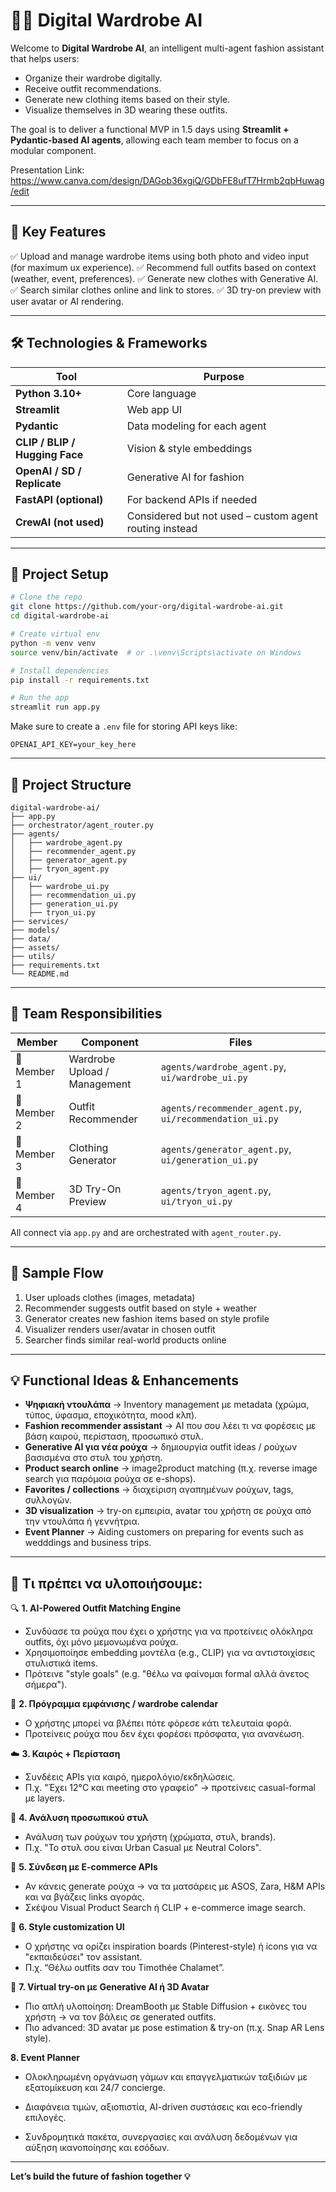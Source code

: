 
# 🧠👕 Digital Wardrobe AI

Welcome to **Digital Wardrobe AI**, an intelligent multi-agent fashion assistant that helps users:

- Organize their wardrobe digitally.
- Receive outfit recommendations.
- Generate new clothing items based on their style.
- Visualize themselves in 3D wearing these outfits.

The goal is to deliver a functional MVP in 1.5 days using **Streamlit + Pydantic-based AI agents**, allowing each team member to focus on a modular component.

Presentation Link: https://www.canva.com/design/DAGob36xgiQ/GDbFE8ufT7Hrmb2qbHuwag/edit

---

## 🧩 Key Features

✅ Upload and manage wardrobe items using both photo and video input (for maximum ux experience).
✅ Recommend full outfits based on context (weather, event, preferences).
✅ Generate new clothes with Generative AI.  
✅ Search similar clothes online and link to stores.
✅ 3D try-on preview with user avatar or AI rendering.

---

## 🛠️ Technologies & Frameworks

| Tool | Purpose |
|------|---------|
| **Python 3.10+** | Core language |
| **Streamlit** | Web app UI |
| **Pydantic** | Data modeling for each agent |
| **CLIP / BLIP / Hugging Face** | Vision & style embeddings |
| **OpenAI / SD / Replicate** | Generative AI for fashion |
| **FastAPI (optional)** | For backend APIs if needed |
| **CrewAI (not used)** | Considered but not used – custom agent routing instead |

---

## 🚀 Project Setup

```bash
# Clone the repo
git clone https://github.com/your-org/digital-wardrobe-ai.git
cd digital-wardrobe-ai

# Create virtual env
python -m venv venv
source venv/bin/activate  # or .\venv\Scripts\activate on Windows

# Install dependencies
pip install -r requirements.txt

# Run the app
streamlit run app.py
```

Make sure to create a `.env` file for storing API keys like:

```env
OPENAI_API_KEY=your_key_here
```

---

## 🧠 Project Structure

```
digital-wardrobe-ai/
├── app.py
├── orchestrator/agent_router.py
├── agents/
│   ├── wardrobe_agent.py
│   ├── recommender_agent.py
│   ├── generator_agent.py
│   ├── tryon_agent.py
├── ui/
│   ├── wardrobe_ui.py
│   ├── recommendation_ui.py
│   ├── generation_ui.py
│   ├── tryon_ui.py
├── services/
├── models/
├── data/
├── assets/
├── utils/
├── requirements.txt
└── README.md
```

---

## 👥 Team Responsibilities

| Member | Component | Files |
|--------|-----------|-------|
| 👤 Member 1 | Wardrobe Upload / Management | `agents/wardrobe_agent.py`, `ui/wardrobe_ui.py` |
| 👤 Member 2 | Outfit Recommender | `agents/recommender_agent.py`, `ui/recommendation_ui.py` |
| 👤 Member 3 | Clothing Generator | `agents/generator_agent.py`, `ui/generation_ui.py` |
| 👤 Member 4 | 3D Try-On Preview | `agents/tryon_agent.py`, `ui/tryon_ui.py` |

All connect via `app.py` and are orchestrated with `agent_router.py`.

---

## 🧪 Sample Flow

1. User uploads clothes (images, metadata)
2. Recommender suggests outfit based on style + weather
3. Generator creates new fashion items based on style profile
4. Visualizer renders user/avatar in chosen outfit
5. Searcher finds similar real-world products online

---

## 💡 Functional Ideas & Enhancements

- **Ψηφιακή ντουλάπα** → Inventory management με metadata (χρώμα, τύπος, ύφασμα, εποχικότητα, mood κλπ).
- **Fashion recommender assistant** → AI που σου λέει τι να φορέσεις με βάση καιρού, περίσταση, προσωπικό στυλ.
- **Generative AI για νέα ρούχα** → δημιουργία outfit ideas / ρούχων βασισμένα στο στυλ του χρήστη.
- **Product search online** → image2product matching (π.χ. reverse image search για παρόμοια ρούχα σε e-shops).
- **Favorites / collections** → διαχείριση αγαπημένων ρούχων, tags, συλλογών.
- **3D visualization** → try-on εμπειρία, avatar του χρήστη σε ρούχα από την ντουλάπα ή γεννήτρια.
- **Event Planner** → Aiding customers on preparing for events such as wedddings and business trips.
---

## 🚀 Τι πρέπει να υλοποιήσουμε:

🔍 **1. AI-Powered Outfit Matching Engine**  
- Συνδύασε τα ρούχα που έχει ο χρήστης για να προτείνεις ολόκληρα outfits, όχι μόνο μεμονωμένα ρούχα.  
- Χρησιμοποίησε embedding μοντέλα (e.g., CLIP) για να αντιστοιχίσεις στυλιστικά items.  
- Πρότεινε "style goals" (e.g. "θέλω να φαίνομαι formal αλλά άνετος σήμερα").

📅 **2. Πρόγραμμα εμφάνισης / wardrobe calendar**  
- Ο χρήστης μπορεί να βλέπει πότε φόρεσε κάτι τελευταία φορά.  
- Προτείνεις ρούχα που δεν έχει φορέσει πρόσφατα, για ανανέωση.

☁️ **3. Καιρός + Περίσταση**  
- Συνδέεις APIs για καιρό, ημερολόγιο/εκδηλώσεις.  
- Π.χ. "Έχει 12°C και meeting στο γραφείο" → προτείνεις casual-formal με layers.

🤖 **4. Ανάλυση προσωπικού στυλ**  
- Ανάλυση των ρούχων του χρήστη (χρώματα, στυλ, brands).  
- Π.χ. "Το στυλ σου είναι Urban Casual με Neutral Colors".

🛒 **5. Σύνδεση με E-commerce APIs**  
- Αν κάνεις generate ρούχα → να τα ματσάρεις με ASOS, Zara, H&M APIs και να βγάζεις links αγοράς.  
- Σκέψου Visual Product Search ή CLIP + e-commerce image search.

🎨 **6. Style customization UI**  
- Ο χρήστης να ορίζει inspiration boards (Pinterest-style) ή icons για να "εκπαιδεύσει" τον assistant.  
- Π.χ. “Θέλω outfits σαν του Timothée Chalamet”.

👗 **7. Virtual try-on με Generative AI ή 3D Avatar**  
- Πιο απλή υλοποίηση: DreamBooth με Stable Diffusion + εικόνες του χρήστη → να τον βάλεις σε generated outfits.  
- Πιο advanced: 3D avatar με pose estimation & try-on (π.χ. Snap AR Lens style).

**8. Event Planner**
- Ολοκληρωμένη οργάνωση γάμων και επαγγελματικών ταξιδιών με εξατομίκευση και 24/7 concierge.

- Διαφάνεια τιμών, αξιοπιστία, AI-driven συστάσεις και eco-friendly επιλογές.

- Συνδρομητικά πακέτα, συνεργασίες και ανάλυση δεδομένων για αύξηση ικανοποίησης και εσόδων.
---

**Let’s build the future of fashion together 💡**
